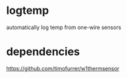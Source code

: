 # logtemp
automatically log temp from one-wire sensors

# dependencies
https://github.com/timofurrer/w1thermsensor
